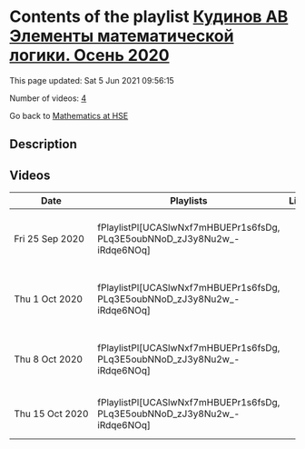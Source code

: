 # Contents of the playlist [Кудинов АВ Элементы математической логики. Осень 2020](https://www.youtube.com/playlist?list=PLq3E5oubNNoD_zJ3y8Nu2w_-iRdqe6NOq)

This page updated: Sat 5 Jun 2021 09:56:15

Number of videos: [4](#videos)

Go back to [Mathematics at HSE](../README.md)

## Description



## Videos

|Date|Playlists|Links|Name|
|---|---|---|---|
| Fri&nbsp;25&nbsp;Sep&nbsp;2020 | fPlaylistPl[UCASlwNxf7mHBUEPr1s6fsDg, PLq3E5oubNNoD_zJ3y8Nu2w_-iRdqe6NOq] |  | [[**e**](https://studio.youtube.com/video/0eEhV_E7xbo/edit "Edit")] [Кудинов А.В. Элементы математической логики. 23.09.2020](https://www.youtube.com/watch?v=0eEhV_E7xbo&list=PLq3E5oubNNoD_zJ3y8Nu2w_-iRdqe6NOq) |
| Thu&nbsp;1&nbsp;Oct&nbsp;2020 | fPlaylistPl[UCASlwNxf7mHBUEPr1s6fsDg, PLq3E5oubNNoD_zJ3y8Nu2w_-iRdqe6NOq] |  | [[**e**](https://studio.youtube.com/video/H3jU9f94EmE/edit "Edit")] [Кудинов А.В. Элементы математической логики 30.09.2020](https://www.youtube.com/watch?v=H3jU9f94EmE&list=PLq3E5oubNNoD_zJ3y8Nu2w_-iRdqe6NOq) |
| Thu&nbsp;8&nbsp;Oct&nbsp;2020 | fPlaylistPl[UCASlwNxf7mHBUEPr1s6fsDg, PLq3E5oubNNoD_zJ3y8Nu2w_-iRdqe6NOq] |  | [[**e**](https://studio.youtube.com/video/wr77ukUQtHg/edit "Edit")] [Кудинов А.В. Элементы математической логики. 07.10.2020](https://www.youtube.com/watch?v=wr77ukUQtHg&list=PLq3E5oubNNoD_zJ3y8Nu2w_-iRdqe6NOq) |
| Thu&nbsp;15&nbsp;Oct&nbsp;2020 | fPlaylistPl[UCASlwNxf7mHBUEPr1s6fsDg, PLq3E5oubNNoD_zJ3y8Nu2w_-iRdqe6NOq] |  | [[**e**](https://studio.youtube.com/video/tpf-a14jdFk/edit "Edit")] [Кудинов А.В. Элементы математической. 14.10.2020](https://www.youtube.com/watch?v=tpf-a14jdFk&list=PLq3E5oubNNoD_zJ3y8Nu2w_-iRdqe6NOq) |
